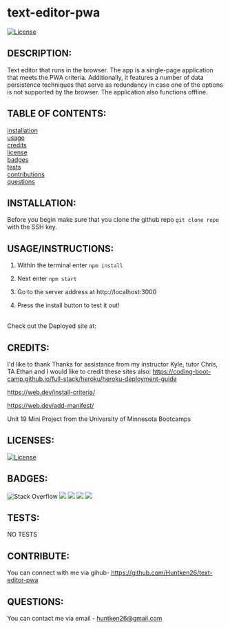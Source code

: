 # text-editor-pwa


  [![License](https://img.shields.io/badge/License-MIT-yellow.svg)](https://opensource.org/licenses/MIT)
  
## DESCRIPTION:

Text editor that runs in the browser. The app is a single-page application that meets the PWA criteria. Additionally, it features a number of data persistence techniques that serve as redundancy in case one of the options is not supported by the browser. The application also functions offline.

## TABLE OF CONTENTS:

[installation](#installation) <br/>
[usage](#usageinstructions)<br/>
[credits](#credits)<br/>
[license](#licenses)<br/>
[badges](#badges)<br/>
[tests](#tests)<br/>
[contributions](#contribute)<br/>
[questions](#questions)<br/>

## INSTALLATION:

Before you begin make sure that you clone the github repo ``git clone repo`` with the SSH key.

## USAGE/INSTRUCTIONS:

1. Within the terminal enter ``npm install`` <br/>


2.  Next enter ``npm start``<br/> 


3.  Go to the server address at http://localhost:3000 <br/> 


4. Press the install button to test it out! <br/> <br/>
 
 
Check out the Deployed site at:








## CREDITS:

I'd like to thank Thanks for assistance from  my instructor Kyle, tutor Chris, TA Ethan and I would like to credit these sites also:
https://coding-boot-camp.github.io/full-stack/heroku/heroku-deployment-guide <br/>

https://web.dev/install-criteria/ <br/>

https://web.dev/add-manifest/ <br/>

Unit 19 Mini Project from the University of Minnesota Bootcamps

## LICENSES:

[![License](https://img.shields.io/badge/License-MIT-yellow.svg)](https://opensource.org/licenses/MIT)

## BADGES:
![Stack Overflow](https://img.shields.io/badge/-Stackoverflow-FE7A16?style=for-the-badge&logo=stack-overflow&logoColor=white)
<img src="https://img.shields.io/badge/Visual_Studio_Code-0078D4?style=for-the-badge&logo=visual%20studio%20code&logoColor=white" />
<img src="https://img.shields.io/badge/Node.js-339933?style=for-the-badge&logo=nodedotjs&logoColor=white" />
<img src="https://img.shields.io/badge/json-5E5C5C?style=for-the-badge&logo=json&logoColor=white" />
<img src="https://img.shields.io/badge/JavaScript-323330?style=for-the-badge&logo=javascript&logoColor=F7DF1E" />

## TESTS:

NO TESTS

## CONTRIBUTE:

You can connect with me via gihub- https://github.com/Huntken26/text-editor-pwa

## QUESTIONS:

You can contact me via email - huntken26@gmail.com